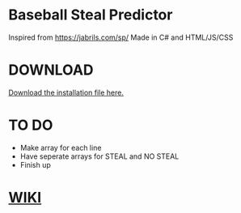 # Baseball Steal Predictor
 Inspired from https://jabrils.com/sp/ Made in C# and HTML/JS/CSS

# DOWNLOAD
 [Download the installation file here.](https://github.com/aidanbxyz/Baseball-Steal-Predictor/raw/master/INSTALL.zip "Download 'INSTALL.zip'")

# TO DO
 * Make array for each line
 * Have seperate arrays for STEAL and NO STEAL
 * Finish up

# [WIKI](https://github.com/aidanbxyz/Baseball-Steal-Predictor/wiki "Wiki")
